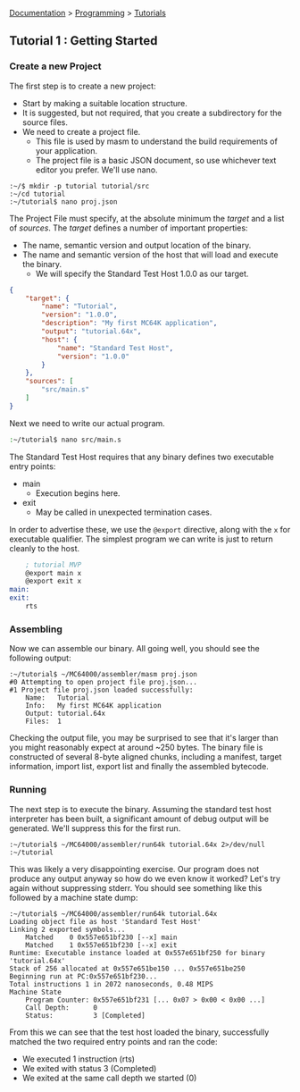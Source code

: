 [Documentation](../../README.md) > [Programming](../README.md) > [Tutorials](../Tutorials.md)

## Tutorial 1 : Getting Started

### Create a new Project

The first step is to create a new project:

* Start by making a suitable location structure.
* It is suggested, but not required, that you create a subdirectory for the source files.
* We need to create a project file.
    - This file is used by masm to understand the build requirements of your application.
    - The project file is a basic JSON document, so use whichever text editor you prefer. We'll use nano.

```shell
:~/$ mkdir -p tutorial tutorial/src
:~/cd tutorial
:~/tutorial$ nano proj.json
```

The Project File must specify, at the absolute minimum the _target_ and a list of _sources_. The _target_ defines a number of important properties:

* The name, semantic version and output location of the binary.
* The name and semantic version of the host that will load and execute the binary.
    - We will specify the Standard Test Host 1.0.0 as our target.

```json
{
    "target": {
        "name": "Tutorial",
        "version": "1.0.0",
        "description": "My first MC64K application",
        "output": "tutorial.64x",
        "host": {
            "name": "Standard Test Host",
            "version": "1.0.0"
        }
    },
    "sources": [
        "src/main.s"
    ]
}
```

Next we need to write our actual program.

```bash
:~/tutorial$ nano src/main.s
```
The Standard Test Host requires that any binary defines two executable entry points:

* main
    - Execution begins here.
* exit
    - May be called in unexpected termination cases.

In order to advertise these, we use the `@export` directive, along with the `x` for executable qualifier.
The simplest program we can write is just to return cleanly to the host.

```asm
    ; tutorial MVP
    @export main x
    @export exit x
main:
exit:
    rts
```

### Assembling

Now we can assemble our binary. All going well, you should see the following output:

```shell
:~/tutorial$ ~/MC64000/assembler/masm proj.json
#0 Attempting to open project file proj.json...
#1 Project file proj.json loaded successfully:
	Name:   Tutorial
	Info:   My first MC64K application
	Output: tutorial.64x
	Files:  1
```

Checking the output file, you may be surprised to see that it's larger than you might reasonably expect at around ~250 bytes. The binary file is constructed of several 8-byte aligned chunks, including a manifest, target information, import list, export list and finally the assembled bytecode.

### Running

The next step is to execute the binary. Assuming the standard test host interpreter has been built, a significant amount of debug output will be generated. We'll suppress this for the first run.

```shell
:~/tutorial$ ~/MC64000/assembler/run64k tutorial.64x 2>/dev/null
:~/tutorial
```

This was likely a very disappointing exercise. Our program does not produce any output anyway so how do we even know it worked? Let's try again without suppressing stderr. You should see something like this followed by a machine state dump:

```shell
:~/tutorial$ ~/MC64000/assembler/run64k tutorial.64x
Loading object file as host 'Standard Test Host'
Linking 2 exported symbols...
	Matched    0 0x557e651bf230 [--x] main
	Matched    1 0x557e651bf230 [--x] exit
Runtime: Executable instance loaded at 0x557e651bf250 for binary 'tutorial.64x'
Stack of 256 allocated at 0x557e651be150 ... 0x557e651be250
Beginning run at PC:0x557e651bf230...
Total instructions 1 in 2072 nanoseconds, 0.48 MIPS
Machine State
	Program Counter: 0x557e651bf231 [... 0x07 > 0x00 < 0x00 ...]
	Call Depth:      0
	Status:          3 [Completed]
```

From this we can see that the test host loaded the binary, successfully matched the two required entry points and ran the code:

* We executed 1 instruction (rts)
* We exited with status 3 (Completed)
* We exited at the same call depth we started (0)
